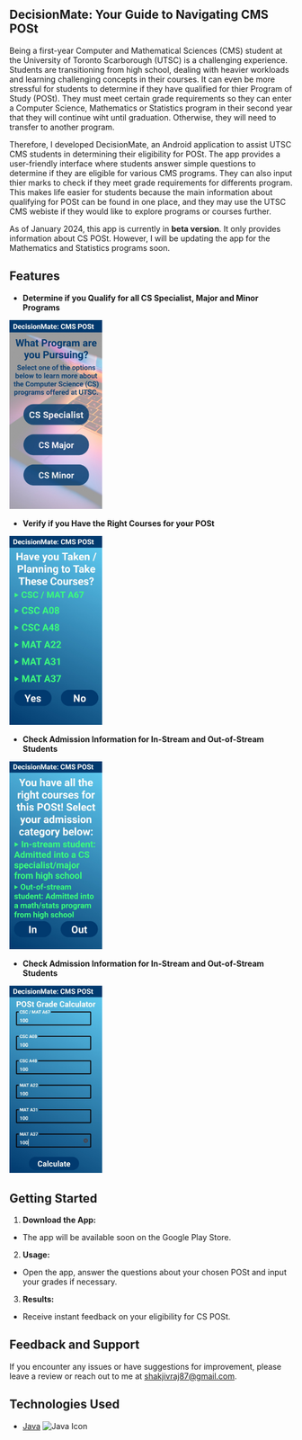 ## DecisionMate: Your Guide to Navigating CMS POSt

Being a first-year Computer and Mathematical Sciences (CMS) student at the University of Toronto Scarborough (UTSC) is a challenging experience. Students are transitioning from high school, dealing with heavier workloads and learning challenging concepts in their courses. It can even be more stressful for students to determine if they have qualified for thier Program of Study (POSt). They must meet certain grade requirements so they can enter a Computer Science, Mathematics or Statistics program in their second year that they will continue wiht until graduation. Otherwise, they will need to transfer to another program.

Therefore, I developed DecisionMate, an Android application to assist UTSC CMS students in determining their eligibility for POSt. The app provides a user-friendly interface where students answer simple questions to determine if they are eligible for various CMS programs. They can also input thier marks to check if they meet grade requirements for differents program. This makes life easier for students because the main information about qualifying for POSt can be found in one place, and they may use the UTSC CMS webiste if they would like to explore programs or courses further.

As of January 2024, this app is currently in **beta version**. It only provides information about CS POSt. However, I will be updating the app for the Mathematics and Statistics programs soon.

## Features

- **Determine if you Qualify for all CS Specialist, Major and Minor Programs**
 <img src="Qualify_CS.jpg" alt="Quick Evaluation" width="165px" />

- **Verify if you Have the Right Courses for your POSt**
<img src="Courses.jpg" alt="Quick Evaluation" width="165px" />

- **Check Admission Information for In-Stream and Out-of-Stream Students**
<img src="In _stream_out_stream.jpg" alt="Quick Evaluation" width="165px" />

- **Check Admission Information for In-Stream and Out-of-Stream Students**
<img src="Grade_Calculator.jpg" alt="Quick Evaluation" width="165px" />

## Getting Started

1. **Download the App:**
- The app will be available soon on the Google Play Store.

2. **Usage:**
- Open the app, answer the questions about your chosen POSt and input your grades if necessary.

3. **Results:**
- Receive instant feedback on your eligibility for CS POSt.

## Feedback and Support

If you encounter any issues or have suggestions for improvement, please leave a review or reach out to me at shakjivraj87@gmail.com.

## Technologies Used

<i class="devicon-androidstudio-plain-wordmark"></i>
- [Java](https://www.java.com/) ![Java Icon](url/to/java_icon.png)







